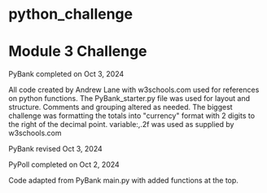 # python_challenge
# Module 3 Challenge

PyBank completed on Oct 3, 2024

All code created by Andrew Lane with w3schools.com used for references on python functions.
The PyBank_starter.py file was used for layout and structure. Comments and grouping altered as needed.
The biggest challenge was formatting the totals into "currency" format with 2 digits to the right of the decimal point. variable:,.2f was used as supplied by w3schools.com

PyBank revised Oct 3, 2024

PyPoll completed on Oct 2, 2024

Code adapted from PyBank main.py with added functions at the top.